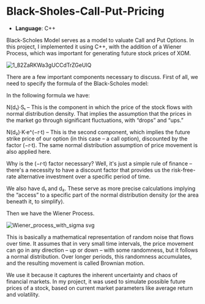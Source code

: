 # Black-Sholes-Call-Put-Pricing

- **Language**: C++


Black-Scholes Model serves as a model to valuate Call and Put Options. In this project, I implemented it using C++, with the addition of a Wiener Process, which was important for generating future stock prices of XOM.

 ![1_82ZaRKWa3gUCCdTrZGeUlQ](https://github.com/user-attachments/assets/7ed80826-1a20-4657-9f12-1139a5090c19)

There are a few important components necessary to discuss. First of all, we need to specify the formula of the Black-Scholes model:

In the following formula we have:

N(d₁)·Sₜ – This is the component in which the price of the stock flows with normal distribution density. That implies the assumption that the prices in the market go through significant fluctuations, with “drops” and “ups.”

N(d₂)·K·e^(−r·t) – This is the second component, which implies the future strike price of our option (in this case – a call option), discounted by the factor (−r·t). The same normal distribution assumption of price movement is also applied here.

Why is the (−r·t) factor necessary? Well, it's just a simple rule of finance – there's a necessity to have a discount factor that provides us the risk-free-rate alternative investment over a specific period of time.

We also have d₁ and d₂. These serve as more precise calculations implying the “access” to a specific part of the normal distribution density (or the area beneath it, to simplify).

Then we have the Wiener Process.

![Wiener_process_with_sigma svg](https://github.com/user-attachments/assets/379cb581-c9f0-4395-89db-68b5e2e2ad52)


This is basically a mathematical representation of random noise that flows over time. It assumes that in very small time intervals, the price movement can go in any direction – up or down – with some randomness, but it follows a normal distribution. Over longer periods, this randomness accumulates, and the resulting movement is called Brownian motion.

We use it because it captures the inherent uncertainty and chaos of financial markets. In my project, it was used to simulate possible future prices of a stock, based on current market parameters like average return and volatility.
